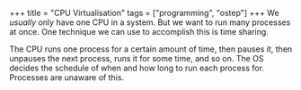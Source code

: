 +++
title = "CPU Virtualisation"
tags = ["programming", "ostep"]
+++
We *usually* only have one CPU in a system. But we want to run many processes at once. One technique we can use to accomplish this is time sharing. 

The CPU runs one process for a certain amount of time, then pauses it, then unpauses the next process, runs it for some time, and so on. The OS decides the schedule of when and how long to run each process for. Processes are unaware of this.